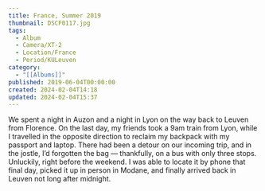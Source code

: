 ```yaml
---
title: France, Summer 2019
thumbnail: DSCF0117.jpg
tags:
  - Album
  - Camera/XT-2
  - Location/France
  - Period/KULeuven
category:
  - "[[Albums]]"
published: 2019-06-04T00:00:00
created: 2024-02-04T14:18
updated: 2024-02-04T15:37
---
```

We spent a night in Auzon and a night in Lyon on the way back to Leuven from Florence. On the last day, my friends took a 9am train from Lyon, while I travelled in the opposite direction to reclaim my backpack with my passport and laptop. There had been a detour on our incoming trip, and in the jostle, I’d forgotten the bag — thankfully, on a bus with only three stops. Unluckily, right before the weekend. I was able to locate it by phone that final day, picked it up in person in Modane, and finally arrived back in Leuven not long after midnight.
